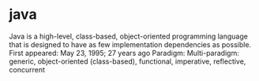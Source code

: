 # java

Java is a high-level, class-based, object-oriented programming language that is designed to have as few implementation dependencies as possible.
First appeared: May 23, 1995; 27 years ago
Paradigm: Multi-paradigm: generic, object-oriented (class-based), functional, imperative, reflective, concurrent
